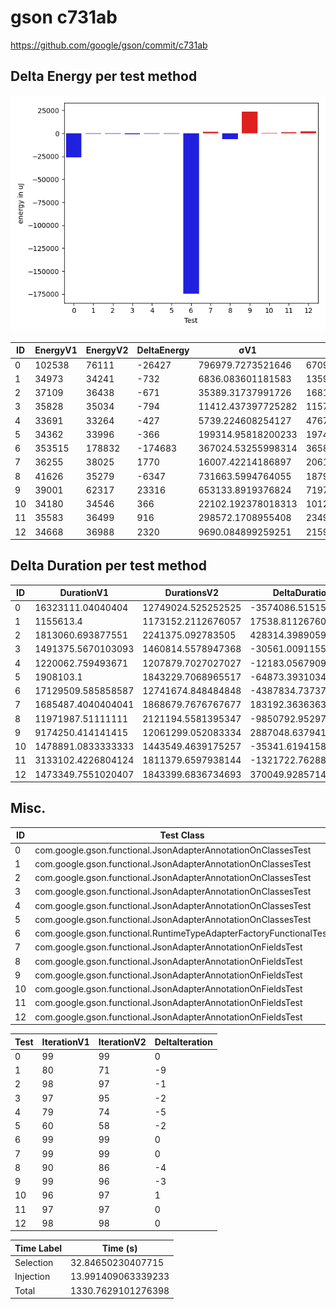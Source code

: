 # gson c731ab


https://github.com/google/gson/commit/c731ab



## Delta Energy per test method

![](./gson_delta_energy_0_v.png)


| ID | EnergyV1 | EnergyV2 | DeltaEnergy | σV1 | σV2 |
| --- | --- | --- | --- | --- | --- |
| 0 | 102538 | 76111 | -26427 | 796979.7273521646 | 670932.8376662586 |
| 1 | 34973 | 34241 | -732 | 6836.083601181583 | 13595.42485549417 |
| 2 | 37109 | 36438 | -671 | 35389.31737991726 | 168165.44653648496 |
| 3 | 35828 | 35034 | -794 | 11412.437397725282 | 11574.844677639012 |
| 4 | 33691 | 33264 | -427 | 5739.224608254127 | 4767.306965456002 |
| 5 | 34362 | 33996 | -366 | 199314.95818200233 | 197428.33497351335 |
| 6 | 353515 | 178832 | -174683 | 367024.53255998314 | 365896.6750951011 |
| 7 | 36255 | 38025 | 1770 | 16007.42214186897 | 20610.913364447577 |
| 8 | 41626 | 35279 | -6347 | 731663.5994764055 | 187997.23075700286 |
| 9 | 39001 | 62317 | 23316 | 653133.8919376824 | 719799.7802801798 |
| 10 | 34180 | 34546 | 366 | 22102.192378018313 | 10121.21978648894 |
| 11 | 35583 | 36499 | 916 | 298572.1708955408 | 23496.462181825627 |
| 12 | 34668 | 36988 | 2320 | 9690.084899259251 | 21593.778132738105 |

## Delta Duration per test method


| ID | DurationV1 | DurationsV2 | DeltaDuration |
| --- | --- | --- | --- |
| 0 | 16323111.04040404 | 12749024.525252525 | -3574086.5151515156 |
| 1 | 1155613.4 | 1173152.2112676057 | 17538.81126760575 |
| 2 | 1813060.693877551 | 2241375.092783505 | 428314.3989059541 |
| 3 | 1491375.5670103093 | 1460814.5578947368 | -30561.009115572553 |
| 4 | 1220062.759493671 | 1207879.7027027027 | -12183.05679096817 |
| 5 | 1908103.1 | 1843229.7068965517 | -64873.39310344844 |
| 6 | 17129509.585858587 | 12741674.848484848 | -4387834.7373737395 |
| 7 | 1685487.4040404041 | 1868679.7676767677 | 183192.36363636353 |
| 8 | 11971987.51111111 | 2121194.5581395347 | -9850792.952971576 |
| 9 | 9174250.414141415 | 12061299.052083334 | 2887048.6379419193 |
| 10 | 1478891.0833333333 | 1443549.4639175257 | -35341.61941580754 |
| 11 | 3133102.4226804124 | 1811379.6597938144 | -1321722.762886598 |
| 12 | 1473349.7551020407 | 1843399.6836734693 | 370049.92857142864 |

## Misc.

| ID | Test Class | Test Method |
| --- | --- | --- |
| 0 | com.google.gson.functional.JsonAdapterAnnotationOnClassesTest | testJsonAdapterInvoked |
| 1 | com.google.gson.functional.JsonAdapterAnnotationOnClassesTest | testRegisteredDeserializerOverridesJsonAdapter |
| 2 | com.google.gson.functional.JsonAdapterAnnotationOnClassesTest | testRegisteredSerializerOverridesJsonAdapter |
| 3 | com.google.gson.functional.JsonAdapterAnnotationOnClassesTest | testJsonAdapterFactoryInvoked |
| 4 | com.google.gson.functional.JsonAdapterAnnotationOnClassesTest | testNullSafeObjectFromJson |
| 5 | com.google.gson.functional.JsonAdapterAnnotationOnClassesTest | testIncorrectTypeAdapterFails |
| 6 | com.google.gson.functional.RuntimeTypeAdapterFactoryFunctionalTest | testSubclassesAutomaticallySerialzed |
| 7 | com.google.gson.functional.JsonAdapterAnnotationOnFieldsTest | testClassAnnotationAdapterFactoryTakesPrecedenceOverDefault |
| 8 | com.google.gson.functional.JsonAdapterAnnotationOnFieldsTest | testJsonAdapterWrappedInNullSafeAsRequested |
| 9 | com.google.gson.functional.JsonAdapterAnnotationOnFieldsTest | testClassAnnotationAdapterTakesPrecedenceOverDefault |
| 10 | com.google.gson.functional.JsonAdapterAnnotationOnFieldsTest | testFieldAnnotationTakesPrecedenceOverClassAnnotation |
| 11 | com.google.gson.functional.JsonAdapterAnnotationOnFieldsTest | testJsonAdapterInvokedOnlyForAnnotatedFields |
| 12 | com.google.gson.functional.JsonAdapterAnnotationOnFieldsTest | testFieldAnnotationTakesPrecedenceOverRegisteredTypeAdapter |




| Test | IterationV1 | IterationV2 | DeltaIteration |
| --- | --- | --- | --- |
| 0 | 99 | 99 | 0 |
| 1 | 80 | 71 | -9 |
| 2 | 98 | 97 | -1 |
| 3 | 97 | 95 | -2 |
| 4 | 79 | 74 | -5 |
| 5 | 60 | 58 | -2 |
| 6 | 99 | 99 | 0 |
| 7 | 99 | 99 | 0 |
| 8 | 90 | 86 | -4 |
| 9 | 99 | 96 | -3 |
| 10 | 96 | 97 | 1 |
| 11 | 97 | 97 | 0 |
| 12 | 98 | 98 | 0 |



| Time Label | Time (s) |
| --- | --- |
| Selection | 32.84650230407715 |
| Injection | 13.991409063339233 |
| Total | 1330.7629101276398 |


